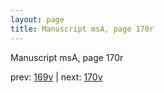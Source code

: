 ```yaml
---
layout: page
title: Manuscript msA, page 170r
---
```


Manuscript msA, page 170r

prev:  [169v](../169v) | next:  [170v](../170v)